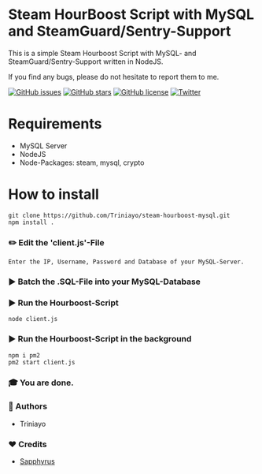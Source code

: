 # Steam HourBoost Script with MySQL and SteamGuard/Sentry-Support
This is a simple Steam Hourboost Script with MySQL- and SteamGuard/Sentry-Support written in NodeJS.

If you find any bugs, please do not hesitate to report them to me.

[![GitHub issues](https://img.shields.io/github/issues/Triniayo/steam-hourboost-mysql.svg)](https://github.com/Triniayo/steam-hourboost-mysql/issues)
[![GitHub stars](https://img.shields.io/github/stars/Triniayo/steam-hourboost-mysql.svg)](https://github.com/Triniayo/steam-hourboost-mysql/stargazers)
[![GitHub license](https://img.shields.io/github/license/Triniayo/steam-hourboost-mysql.svg)](https://github.com/Triniayo/steam-hourboost-mysql)
[![Twitter](https://img.shields.io/twitter/url/https/github.com/Triniayo/steam-hourboost-mysql.svg?style=social)](https://twitter.com/intent/tweet?text=Wow:&url=https%3A%2F%2Fgithub.com%2FTriniayo%2Fsteam-hourboost-mysql)

# Requirements
* MySQL Server
* NodeJS
* Node-Packages: steam, mysql, crypto

# How to install

```
git clone https://github.com/Triniayo/steam-hourboost-mysql.git
npm install .
```

### ✏️ Edit the 'client.js'-File

```Enter the IP, Username, Password and Database of your MySQL-Server.```

### ▶️ Batch the .SQL-File into your MySQL-Database

### ▶️ Run the Hourboost-Script

```
node client.js
```

### ▶️ Run the Hourboost-Script in the background

```
npm i pm2
pm2 start client.js
```

### 🎓 You are done.

### 🤖 Authors
- Triniayo

### ❤️ Credits
- [Sapphyrus](https://github.com/sapphyrus/nbhourboost)
